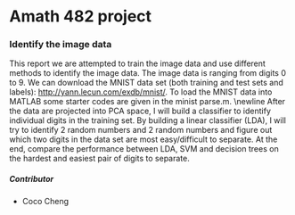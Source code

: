 # Amath 482 project
### Identify the image data
This report we are attempted to train the image data and use different methods to identify the image data. The image data is ranging from digits 0 to 9. We can download the MNIST data set (both training and test sets and labels): http://yann.lecun.com/exdb/mnist/. To load the MNIST data into MATLAB some starter codes are given in the minist parse.m. \newline
After the data are projected into PCA space, I will build a classifier to identify individual digits in the training set. By building a linear classifier (LDA), I will try to identify 2 random numbers and 2 random numbers and figure out which two digits in the data set are most easy/difficult to separate. At the end, compare the performance between LDA, SVM and decision trees on the hardest and easiest pair of digits to separate. 
##### Contributor
* Coco Cheng

